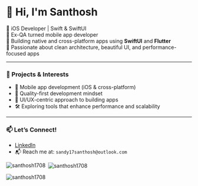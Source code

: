 # 👋 Hi, I'm Santhosh

🔹 iOS Developer | Swift & SwiftUI  
🔹 Ex-QA turned mobile app developer  
🔹 Building native and cross-platform apps using **SwiftUI** and **Flutter**  
🔹 Passionate about clean architecture, beautiful UI, and performance-focused apps  

---

### 💼 Projects & Interests
- 📱 Mobile app development (iOS & cross-platform)  
- 🧪 Quality-first development mindset  
- 🎨 UI/UX-centric approach to building apps  
- 🛠 Exploring tools that enhance performance and scalability  

---

### 📫 Let’s Connect!
- [LinkedIn](https://linkedin.com/in/santhosh-venketraman-3b2b31184/)  
- 📬 Reach me at: `sandy17santhosh@outlook.com`


<p><img align="left" src="https://github-readme-stats.vercel.app/api/top-langs?username=santhosh1708&show_icons=true&locale=en&layout=compact" alt="santhosh1708" /></p>

<p>&nbsp;<img align="center" src="https://github-readme-stats.vercel.app/api?username=santhosh1708&show_icons=true&locale=en" alt="santhosh1708" /></p>

<p><img align="center" src="https://github-readme-streak-stats.herokuapp.com/?user=santhosh1708&theme=default" alt="santhosh1708" /></p>


<!--
**santhosh1708/santhosh1708** is a ✨ _special_ ✨ repository because its `README.md` (this file) appears on your GitHub profile.

Here are some ideas to get you started:

- 🔭 I’m currently working on ...
- 🌱 I’m currently learning ...
- 👯 I’m looking to collaborate on ...
- 🤔 I’m looking for help with ...
- 💬 Ask me about ...
- 📫 How to reach me: ...
- 😄 Pronouns: ...
- ⚡ Fun fact: ...
-->
